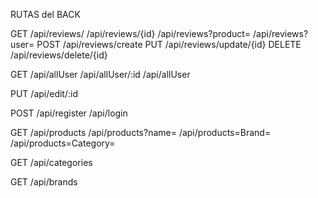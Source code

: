 

RUTAS del BACK

<!-- Reviews: -->

GET
/api/reviews/
/api/reviews/{id}
/api/reviews?product=
/api/reviews?user=
POST
/api/reviews/create
PUT
/api/reviews/update/{id}
DELETE
/api/reviews/delete/{id}

<!-- Users-->

GET
/api/allUser
/api/allUser/:id
/api/allUser

PUT
/api/edit/:id

POST
/api/register
/api/login

<!-- Products -->
GET
/api/products
/api/products?name=
/api/products=Brand=
/api/products=Category=

<!-- Categories -->
GET
/api/categories

<!-- Brands -->
GET
/api/brands